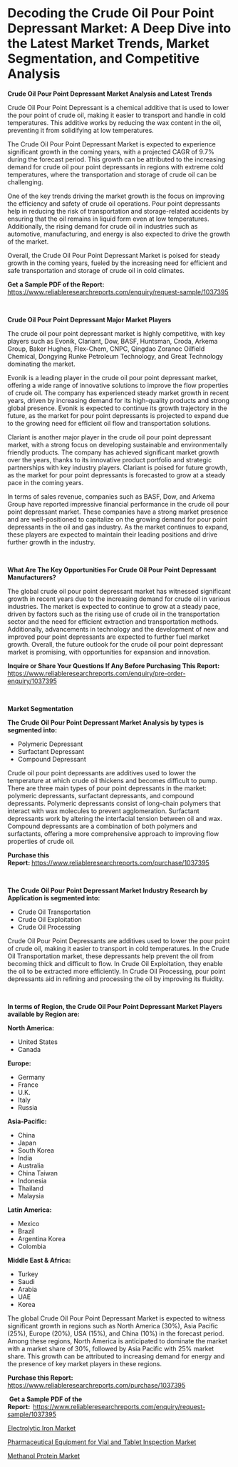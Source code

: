 <p><h1>Decoding the Crude Oil Pour Point Depressant Market: A Deep Dive into the Latest Market Trends, Market Segmentation, and Competitive Analysis</h1></p><p><strong>Crude Oil Pour Point Depressant Market Analysis and Latest Trends</strong></p>
<p><p>Crude Oil Pour Point Depressant is a chemical additive that is used to lower the pour point of crude oil, making it easier to transport and handle in cold temperatures. This additive works by reducing the wax content in the oil, preventing it from solidifying at low temperatures.</p><p>The Crude Oil Pour Point Depressant Market is expected to experience significant growth in the coming years, with a projected CAGR of 9.7% during the forecast period. This growth can be attributed to the increasing demand for crude oil pour point depressants in regions with extreme cold temperatures, where the transportation and storage of crude oil can be challenging.</p><p>One of the key trends driving the market growth is the focus on improving the efficiency and safety of crude oil operations. Pour point depressants help in reducing the risk of transportation and storage-related accidents by ensuring that the oil remains in liquid form even at low temperatures. Additionally, the rising demand for crude oil in industries such as automotive, manufacturing, and energy is also expected to drive the growth of the market.</p><p>Overall, the Crude Oil Pour Point Depressant Market is poised for steady growth in the coming years, fueled by the increasing need for efficient and safe transportation and storage of crude oil in cold climates.</p></p>
<p><strong>Get a Sample PDF of the Report:&nbsp;</strong> <a href="https://www.reliableresearchreports.com/enquiry/request-sample/1037395">https://www.reliableresearchreports.com/enquiry/request-sample/1037395</a></p>
<p>&nbsp;</p>
<p><strong>Crude Oil Pour Point Depressant Major Market Players</strong></p>
<p><p>The crude oil pour point depressant market is highly competitive, with key players such as Evonik, Clariant, Dow, BASF, Huntsman, Croda, Arkema Group, Baker Hughes, Flex-Chem, CNPC, Qingdao Zoranoc Oilfield Chemical, Dongying Runke Petroleum Technology, and Great Technology dominating the market.</p><p>Evonik is a leading player in the crude oil pour point depressant market, offering a wide range of innovative solutions to improve the flow properties of crude oil. The company has experienced steady market growth in recent years, driven by increasing demand for its high-quality products and strong global presence. Evonik is expected to continue its growth trajectory in the future, as the market for pour point depressants is projected to expand due to the growing need for efficient oil flow and transportation solutions.</p><p>Clariant is another major player in the crude oil pour point depressant market, with a strong focus on developing sustainable and environmentally friendly products. The company has achieved significant market growth over the years, thanks to its innovative product portfolio and strategic partnerships with key industry players. Clariant is poised for future growth, as the market for pour point depressants is forecasted to grow at a steady pace in the coming years.</p><p>In terms of sales revenue, companies such as BASF, Dow, and Arkema Group have reported impressive financial performance in the crude oil pour point depressant market. These companies have a strong market presence and are well-positioned to capitalize on the growing demand for pour point depressants in the oil and gas industry. As the market continues to expand, these players are expected to maintain their leading positions and drive further growth in the industry.</p></p>
<p>&nbsp;</p>
<p><strong>What Are The Key Opportunities For Crude Oil Pour Point Depressant Manufacturers?</strong></p>
<p><p>The global crude oil pour point depressant market has witnessed significant growth in recent years due to the increasing demand for crude oil in various industries. The market is expected to continue to grow at a steady pace, driven by factors such as the rising use of crude oil in the transportation sector and the need for efficient extraction and transportation methods. Additionally, advancements in technology and the development of new and improved pour point depressants are expected to further fuel market growth. Overall, the future outlook for the crude oil pour point depressant market is promising, with opportunities for expansion and innovation.</p></p>
<p><strong>Inquire or Share Your Questions If Any Before Purchasing This Report:</strong> <a href="https://www.reliableresearchreports.com/enquiry/pre-order-enquiry/1037395">https://www.reliableresearchreports.com/enquiry/pre-order-enquiry/1037395</a></p>
<p>&nbsp;</p>
<p><strong>Market Segmentation</strong></p>
<p><strong>The Crude Oil Pour Point Depressant Market Analysis by types is segmented into:</strong></p>
<p><ul><li>Polymeric Depressant</li><li>Surfactant Depressant</li><li>Compound Depressant</li></ul></p>
<p><p>Crude oil pour point depressants are additives used to lower the temperature at which crude oil thickens and becomes difficult to pump. There are three main types of pour point depressants in the market: polymeric depressants, surfactant depressants, and compound depressants. Polymeric depressants consist of long-chain polymers that interact with wax molecules to prevent agglomeration. Surfactant depressants work by altering the interfacial tension between oil and wax. Compound depressants are a combination of both polymers and surfactants, offering a more comprehensive approach to improving flow properties of crude oil.</p></p>
<p><strong>Purchase this Report:&nbsp;</strong><a href="https://www.reliableresearchreports.com/purchase/1037395">https://www.reliableresearchreports.com/purchase/1037395</a></p>
<p>&nbsp;</p>
<p><strong>The Crude Oil Pour Point Depressant Market Industry Research by Application is segmented into:</strong></p>
<p><ul><li>Crude Oil Transportation</li><li>Crude Oil Exploitation</li><li>Crude Oil Processing</li></ul></p>
<p><p>Crude Oil Pour Point Depressants are additives used to lower the pour point of crude oil, making it easier to transport in cold temperatures. In the Crude Oil Transportation market, these depressants help prevent the oil from becoming thick and difficult to flow. In Crude Oil Exploitation, they enable the oil to be extracted more efficiently. In Crude Oil Processing, pour point depressants aid in refining and processing the oil by improving its fluidity.</p></p>
<p>&nbsp;</p>
<p><strong>In terms of Region, the Crude Oil Pour Point Depressant Market Players available by Region are:</strong></p>
<p>
    <p> <strong> North America: </strong>
        <ul>
            <li>United States</li>
            <li>Canada</li>
        </ul>
        </p> 
    <p> <strong> Europe: </strong>
        <ul>
            <li>Germany</li>
            <li>France</li>
            <li>U.K.</li>
            <li>Italy</li>
            <li>Russia</li>
        </ul>
        </p> 
    <p> <strong> Asia-Pacific: </strong>
        <ul>
            <li>China</li>
            <li>Japan</li>
            <li>South Korea</li>
            <li>India</li>
            <li>Australia</li>
            <li>China Taiwan</li>
            <li>Indonesia</li>
            <li>Thailand</li>
            <li>Malaysia</li>
        </ul>
        </p> 
    <p> <strong> Latin America: </strong>
        <ul>
            <li>Mexico</li>
            <li>Brazil</li>
            <li>Argentina Korea</li>
            <li>Colombia</li>
        </ul>
        </p> 
    <p> <strong> Middle East & Africa: </strong>
        <ul>
            <li>Turkey</li>
            <li>Saudi</li>
            <li>Arabia</li>
            <li>UAE</li>
            <li>Korea</li>
        </ul>
    </p>
    </p>
<p><p>The global Crude Oil Pour Point Depressant Market is expected to witness significant growth in regions such as North America (30%), Asia Pacific (25%), Europe (20%), USA (15%), and China (10%) in the forecast period. Among these regions, North America is anticipated to dominate the market with a market share of 30%, followed by Asia Pacific with 25% market share. This growth can be attributed to increasing demand for energy and the presence of key market players in these regions.</p></p>
<p><strong>Purchase this Report: </strong><a href="https://www.reliableresearchreports.com/purchase/1037395">https://www.reliableresearchreports.com/purchase/1037395</a></p>
<p>&nbsp;<strong>Get a Sample PDF of the Report:&nbsp;&nbsp;</strong><a href="https://www.reliableresearchreports.com/enquiry/request-sample/1037395">https://www.reliableresearchreports.com/enquiry/request-sample/1037395</a></p>
<p><strong></strong></p>
<p><p><a href="https://github.com/Airanohannonzb68e5pb53oc1/Market-Research-Report-List-1/blob/main/electrolytic-iron-market.md">Electrolytic Iron Market</a></p><p><a href="https://funky-papaya-cf4.notion.site/Pharmaceutical-Equipment-for-Vial-and-Tablet-Inspection-Market-Size-Growth-Outlook-from-2024-to-203-2cbe2b93d54d49e9be290ac8d4e25c79">Pharmaceutical Equipment for Vial and Tablet Inspection Market</a></p><p><a href="https://github.com/fiixsa/Market-Research-Report-List-1/blob/main/methanol-protein-market.md">Methanol Protein Market</a></p></p>